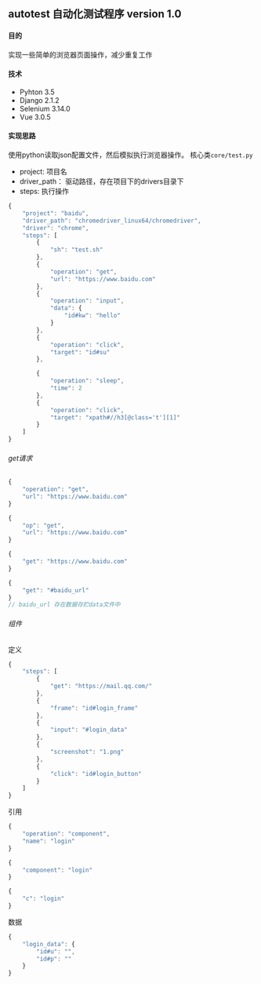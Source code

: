 ## autotest 自动化测试程序 version 1.0

#### 目的

实现一些简单的浏览器页面操作，减少重复工作

#### 技术

 - Pyhton 3.5
 - Django 2.1.2
 - Selenium 3.14.0
 - Vue 3.0.5

#### 实现思路

使用python读取json配置文件，然后模拟执行浏览器操作。
核心类`core/test.py`

 - project: 项目名
 - driver_path： 驱动路径，存在项目下的drivers目录下
 - steps: 执行操作

```js
{
    "project": "baidu",
    "driver_path": "chromedriver_linux64/chromedriver",
    "driver": "chrome",
    "steps": [
        {
            "sh": "test.sh"
        },
        {
            "operation": "get",
            "url": "https://www.baidu.com"
        },
        {
            "operation": "input",
            "data": {
                "id#kw": "hello"
            }
        },
        {
            "operation": "click",
            "target": "id#su"
        },

        {
            "operation": "sleep",
            "time": 2
        },
        {
            "operation": "click",
            "target": "xpath#//h3[@class='t'][1]"
        }
    ]
}
```

###### get请求
```js
{
    "operation": "get",
    "url": "https://www.baidu.com"
}

{
    "op": "get",
    "url": "https://www.baidu.com"
}

{
    "get": "https://www.baidu.com"
}

{
    "get": "#baidu_url"
}
// baidu_url 存在数据存贮data文件中
```
###### 组件
定义

```js
{
    "steps": [
        {
            "get": "https://mail.qq.com/"
        },
        {
            "frame": "id#login_frame"
        },
        {
            "input": "#login_data"
        },
        {
            "screenshot": "1.png"
        },
        {
            "click": "id#login_button"
        }
    ]
}
```

引用
```js
{
    "operation": "component",
    "name": "login"
}

{
    "component": "login"
}

{
    "c": "login"
}
```

数据
```js
{
    "login_data": {
        "id#u": "",
        "id#p": ""
    }
}
```
